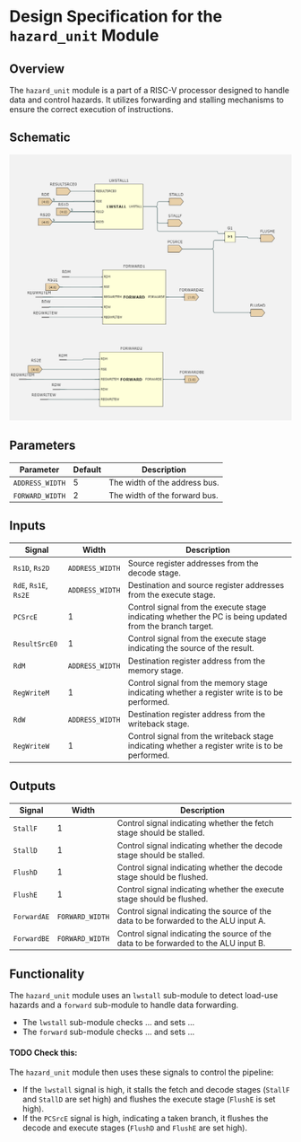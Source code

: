 # Design Specification for the `hazard_unit` Module

## Overview
The `hazard_unit` module is a part of a RISC-V processor designed to handle data and control hazards. It utilizes forwarding and stalling mechanisms to ensure the correct execution of instructions.

## Schematic

![Hazard Unit Design](images/HazardUnit.png)

## Parameters

| Parameter       | Default | Description                                      |
|-----------------|---------|--------------------------------------------------|
| `ADDRESS_WIDTH` | 5       | The width of the address bus.                    |
| `FORWARD_WIDTH` | 2       | The width of the forward bus.                    |


## Inputs
| Signal        | Width | Description                                                                                     |
|---------------|-------|-------------------------------------------------------------------------------------------------|
| `Rs1D`, `Rs2D`|   `ADDRESS_WIDTH`   | Source register addresses from the decode stage.                                                |
| `RdE`, `Rs1E`, `Rs2E` |  `ADDRESS_WIDTH`     | Destination and source register addresses from the execute stage.                              |
| `PCSrcE`      |  1    | Control signal from the execute stage indicating whether the PC is being updated from the branch target. |
| `ResultSrcE0` |   1    | Control signal from the execute stage indicating the source of the result.                     |
| `RdM`         |   `ADDRESS_WIDTH`   | Destination register address from the memory stage.                                             |
| `RegWriteM`   |   1   | Control signal from the memory stage indicating whether a register write is to be performed.   |
| `RdW`         |   `ADDRESS_WIDTH`    | Destination register address from the writeback stage.                                         |
| `RegWriteW`   |  1     | Control signal from the writeback stage indicating whether a register write is to be performed.|

## Outputs
| Signal       | Width | Description                                                                                     |
|--------------|-------|-------------------------------------------------------------------------------------------------|
| `StallF`     |   1   | Control signal indicating whether the fetch stage should be stalled.                            |
| `StallD`     |   1   | Control signal indicating whether the decode stage should be stalled.                           |
| `FlushD`     |   1   | Control signal indicating whether the decode stage should be flushed.                           |
| `FlushE`     |   1   | Control signal indicating whether the execute stage should be flushed.                          |
| `ForwardAE`  |   `FORWARD_WIDTH`   | Control signal indicating the source of the data to be forwarded to the ALU input A.            |
| `ForwardBE`  |   `FORWARD_WIDTH`   | Control signal indicating the source of the data to be forwarded to the ALU input B.            |

## Functionality
The `hazard_unit` module uses an `lwstall` sub-module to detect load-use hazards and a `forward` sub-module to handle data forwarding.

- The `lwstall` sub-module checks ... and sets ...
- The `forward` sub-module checks ... and sets ...

#### TODO Check this:
The `hazard_unit` module then uses these signals to control the pipeline:

- If the `lwstall` signal is high, it stalls the fetch and decode stages (`StallF` and `StallD` are set high) and flushes the execute stage (`FlushE` is set high).
- If the `PCSrcE` signal is high, indicating a taken branch, it flushes the decode and execute stages (`FlushD` and `FlushE` are set high).
